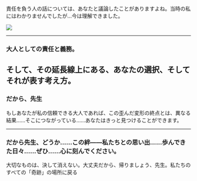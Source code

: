 
責任を負う人の話については、あなたと議論したことがありますよね。当時の私にはわかりませんでしたが…今は理解できました。

<picture>
    <img src="https://static.bluearchive.cc/Picture/BG_CS_PV4_075.jpg">
</picture>

---

### 大人としての責任と義務。

そして、その延長線上にある、あなたの選択、そしてそれが表す考え方。
---

### だから、先生

もしあなたが私の信頼できる大人であれば、この歪んだ変形の終点とは、異なる結果……そこにつながっている……あなたはきっと見つけることができます。

---

### だから先生、どうか……この絆――私たちとの思い出……歩んできた日々……ぜひ……心に刻んでください。

大切なものは、決して消えない。大丈夫だから、帰りましょう、先生。私たちのすべての「奇跡」の場所に戻る
